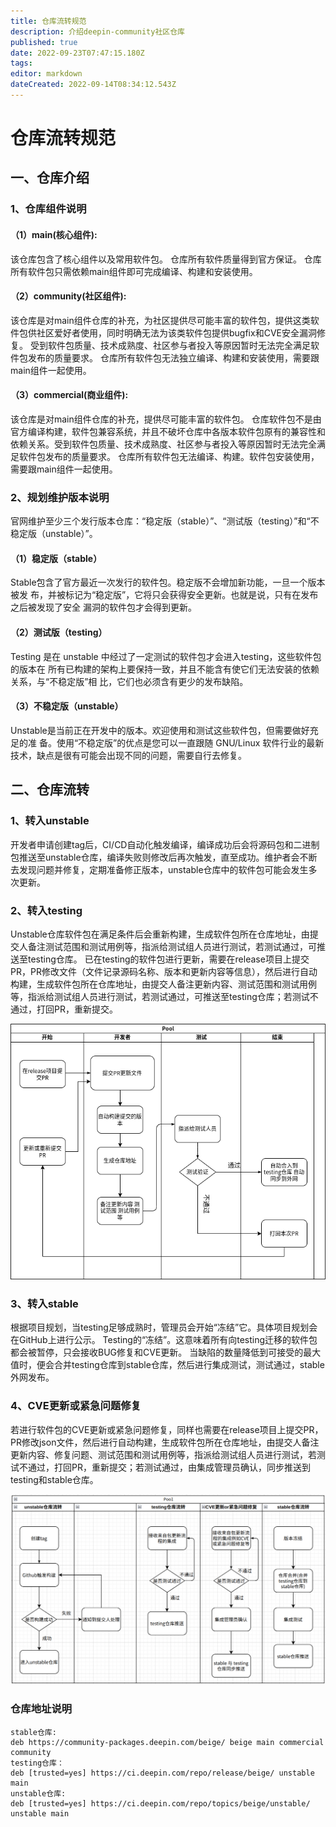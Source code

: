 ```yaml
---
title: 仓库流转规范
description: 介绍deepin-community社区仓库
published: true
date: 2022-09-23T07:47:15.180Z
tags: 
editor: markdown
dateCreated: 2022-09-14T08:34:12.543Z
---
```


# 仓库流转规范
## 一、仓库介绍
### 1、仓库组件说明
####   （1）main(核心组件):
该仓库包含了核心组件以及常用软件包。
仓库所有软件质量得到官方保证。
仓库所有软件包只需依赖main组件即可完成编译、构建和安装使用。
####   （2）community(社区组件):
该仓库是对main组件仓库的补充，为社区提供尽可能丰富的软件包，提供这类软件包供社区爱好者使用，同时明确无法为该类软件包提供bugfix和CVE安全漏洞修复。
受到软件包质量、技术成熟度、社区参与者投入等原因暂时无法完全满足软件包发布的质量要求。
仓库所有软件包无法独立编译、构建和安装使用，需要跟main组件一起使用。
####   （3）commercial(商业组件):
该仓库是对main组件仓库的补充，提供尽可能丰富的软件包。
仓库软件包不是由官方编译构建，软件包兼容系统，并且不破坏仓库中各版本软件包原有的兼容性和依赖关系。受到软件包质量、技术成熟度、社区参与者投入等原因暂时无法完全满足软件包发布的质量要求。
仓库所有软件包无法编译、构建。软件包安装使用，需要跟main组件一起使用。

### 2、规划维护版本说明
 官网维护至少三个发行版本仓库：“稳定版（stable）”、“测试版（testing）”和“不稳定版（unstable）”。
####    （1）稳定版（stable）
Stable包含了官方最近一次发行的软件包。稳定版不会增加新功能，一旦一个版本被发
布，并被标记为“稳定版”，它将只会获得安全更新。也就是说，只有在发布之后被发现了安全
漏洞的软件包才会得到更新。
####    （2）测试版（testing）
Testing 是在 unstable 中经过了一定测试的软件包才会进入testing，这些软件包的版本在
所有已构建的架构上要保持一致，并且不能含有使它们无法安装的依赖关系，与“不稳定版”相
比，它们也必须含有更少的发布缺陷。
####    （3）不稳定版（unstable）
Unstable是当前正在开发中的版本。欢迎使用和测试这些软件包，但需要做好充足的准
备。使用“不稳定版”的优点是您可以一直跟随 GNU/Linux 软件行业的最新技术，缺点是很有可能会出现不同的问题，需要自行去修复。

## 二、仓库流转
### 1、转入unstable
开发者申请创建tag后，CI/CD自动化触发编译，编译成功后会将源码包和二进制包推送至unstable仓库，编译失败则修改后再次触发，直至成功。维护者会不断去发现问题并修复，定期准备修正版本，unstable仓库中的软件包可能会发生多次更新。

### 2、转入testing
  Unstable仓库软件包在满足条件后会重新构建，生成软件包所在仓库地址，由提交人备注测试范围和测试用例等，指派给测试组人员进行测试，若测试通过，可推送至testing仓库。
  已在testing的软件包进行更新，需要在release项目上提交PR，PR修改文件（文件记录源码名称、版本和更新内容等信息），然后进行自动构建，生成软件包所在仓库地址，由提交人备注更新内容、测试范围和测试用例等，指派给测试组人员进行测试，若测试通过，可推送至testing仓库；若测试不通过，打回PR，重新提交。
  
  ![1111_(1).png](/开发者指南/1111_(1).png)
  
### 3、转入stable
根据项目规划，当testing足够成熟时，管理员会开始“冻结”它。具体项目规划会在GitHub上进行公示。
Testing的“冻结”。这意味着所有向testing迁移的软件包都会被暂停，只会接收BUG修复和CVE更新。
当缺陷的数量降低到可接受的最大值时，便会合并testing仓库到stable仓库，然后进行集成测试，测试通过，stable外网发布。

### 4、CVE更新或紧急问题修复
若进行软件包的CVE更新或紧急问题修复，同样也需要在release项目上提交PR，PR修改json文件，然后进行自动构建，生成软件包所在仓库地址，由提交人备注更新内容、修复问题、测试范围和测试用例等，指派给测试组人员进行测试，若测试不通过，打回PR，重新提交；若测试通过，由集成管理员确认，同步推送到testing和stable仓库。

![image_(1).png](/开发者指南/image_(1).png)


### 仓库地址说明
```plain
stable仓库:
deb https://community-packages.deepin.com/beige/ beige main commercial community
testing仓库：
deb [trusted=yes] https://ci.deepin.com/repo/release/beige/ unstable main 
unstable仓库:
deb [trusted=yes] https://ci.deepin.com/repo/topics/beige/unstable/ unstable main 
```